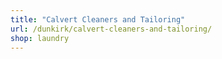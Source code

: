 ```yaml
---
title: "Calvert Cleaners and Tailoring"
url: /dunkirk/calvert-cleaners-and-tailoring/
shop: laundry
---
```

